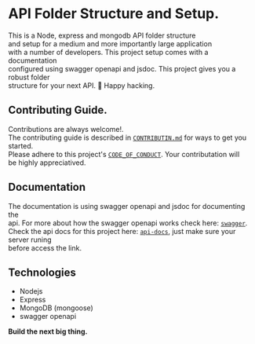 # API Folder Structure and Setup.

This is a Node, express and mongodb API folder structure<br> and setup for a medium and more importantly large application<br> with a number of developers. This project setup comes with a documentation <br> configured using swagger openapi and jsdoc. This project gives you a robust folder <br>structure for your next API. 🙂 Happy hacking.

## Contributing Guide.

Contributions are always welcome!.<br>
The contributing guide is described in [`CONTRIBUTIN.md`](CONTRIBUTING.md) for ways to get you started. <br>
Please adhere to this project's [`CODE_OF_CONDUCT`](CODE_OF_CONDUCT.md).
Your contributation will <br> be highly appreciatived.

## Documentation

The documentation is using swagger openapi and jsdoc for documenting
the <br> api. For more about how the swagger openapi works check here: [`swagger`](https://swagger.io/specification/). <br>
Check the api docs for this project here: [`api-docs`](http://localhost:4000/api-docs), just make sure your server runing <br> before access the link.

## Technologies

 - Nodejs
 - Express
 - MongoDB (mongoose)
 - swagger openapi

**Build the next big thing.**

